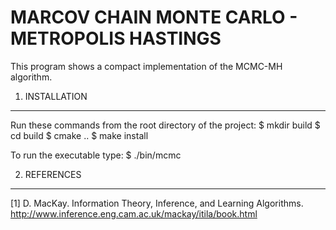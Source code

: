 MARCOV CHAIN MONTE CARLO - METROPOLIS HASTINGS
==============================================

This program shows a compact implementation of the MCMC-MH algorithm.

1. INSTALLATION
---------------
Run these commands from the root directory of the project:
$ mkdir build
$ cd build
$ cmake ..
$ make install

To run the executable type:
$ ./bin/mcmc

2. REFERENCES
-------------
[1] D. MacKay. Information Theory, Inference, and Learning Algorithms.
    http://www.inference.eng.cam.ac.uk/mackay/itila/book.html
